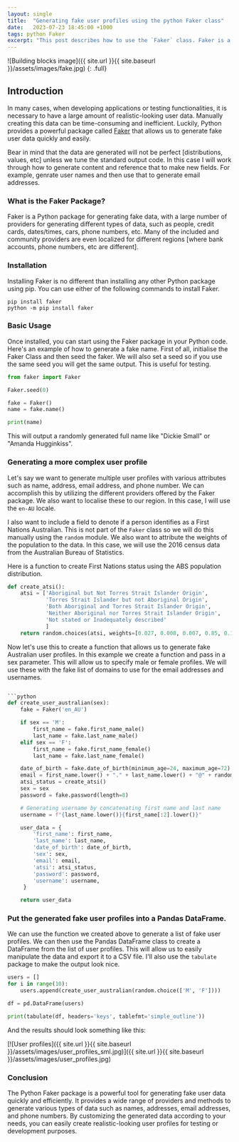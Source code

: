 ```yaml
---
layout: single
title:  "Generating fake user profiles using the python Faker class"
date:   2023-07-23 18:45:00 +1000
tags: python Faker 
excerpt: "This post describes how to use the `Faker` class. Faker is a Python library that generates fake data and is useful for testing purposes when you need to use dummy data."
---
```



![Building blocks image]({{ site.url }}{{ site.baseurl }}/assets/images/fake.jpg)
{: .full}


## Introduction

In many cases, when developing applications or testing functionalities, it is necessary to have a large amount of realistic-looking user data. Manually creating this data can be time-consuming and inefficient. Luckily, Python provides a powerful package called [Faker](https://faker.readthedocs.io/en/master/) that allows us to generate fake user data quickly and easily.

Bear in mind that the data are generated will not be perfect [distributions, values, etc] unless we tune the standard output code. In this case I will work through how to generate content and reference that to make new fields. For example, genrate user names and then use that to generate email addresses.

### What is the Faker Package?

Faker is a Python package for generating fake data, with a large number of providers for generating different types of data, such as people, credit cards, dates/times, cars, phone numbers, etc. Many of the included and community providers are even localized for different regions [where bank accounts, phone numbers, etc are different].

### Installation

Installing Faker is no different than installing any other Python package using pip. You can use either of the following commands to install Faker.

```shell
pip install faker
python -m pip install faker
```

### Basic Usage

Once installed, you can start using the Faker package in your Python code. Here's an example of how to generate a fake name. First of all, initialise the Faker Class and then seed the faker. We will also set a seed so if you use the same seed you will get the same output. This is useful for testing.

```python
from faker import Faker

Faker.seed(0)

fake = Faker()
name = fake.name()

print(name)
```

This will output a randomly generated full name like "Dickie Small" or "Amanda Hugginkiss".

### Generating a more complex user profile

Let's say we want to generate multiple user profiles with various attributes such as name, address, email address, and phone number. We can accomplish this by utilizing the different providers offered by the Faker package. We also want to localise these to our region. In this case, I will use the `en-AU` locale.

I also want to include a field to denote if a person identifies as a First Nations Australian. This is not part of the `Faker` class so we will do this manually using the `random` module. We also want to attribute the weights of the population to the data. In this case, we will use the 2016 census data from the Australian Bureau of Statistics.

Here is a function to create First Nations status using the ABS population distribution.

``` python 
def create_atsi():
    atsi = ['Aboriginal but Not Torres Strait Islander Origin',
            'Torres Strait Islander but not Aboriginal Origin',
            'Both Aboriginal and Torres Strait Islander Origin',
            'Neither Aboriginal nor Torres Strait Islander Origin',
            'Not stated or Inadequately described'
            ]
    return random.choices(atsi, weights=[0.027, 0.008, 0.007, 0.85, 0.108])[0]

```



Now let's use this to create a function that allows us to generate fake Australian user profiles. In this example we create a function and pass in a sex parameter. This will allow us to specify male or female profiles. We will use these with the fake list of domains to use for the email addresses and usernames.

```python

```python
def create_user_australian(sex):
    fake = Faker('en_AU')

    if sex == 'M':
        first_name = fake.first_name_male()
        last_name = fake.last_name_male()
    elif sex == 'F':
        first_name = fake.first_name_female()
        last_name = fake.last_name_female()

    date_of_birth = fake.date_of_birth(minimum_age=24, maximum_age=72).strftime('%Y-%m-%d'),
    email = first_name.lower() + "." + last_name.lower() + "@" + random.choice(domains)
    atsi_status = create_atsi()
    sex = sex
    password = fake.password(length=8)

    # Generating username by concatenating first name and last name
    username = f"{last_name.lower()}{first_name[:2].lower()}"

    user_data = {
        'first_name': first_name,
        'last_name': last_name,
        'date_of_birth': date_of_birth,
        'sex': sex,
        'email': email,
        'atsi': atsi_status,
        'password': password,
        'username': username,
     }

    return user_data

```


### Put the generated fake user profiles into a Pandas DataFrame.

We can use the function we created above to generate a list of fake user profiles. We can then use the Pandas DataFrame class to create a DataFrame from the list of user profiles. This will allow us to easily manipulate the data and export it to a CSV file. I'll also use the `tabulate` package to make the output look nice.

```python
users = []
for i in range(10):
    users.append(create_user_australian(random.choice(['M', 'F'])))

df = pd.DataFrame(users)

print(tabulate(df, headers='keys', tablefmt='simple_outline'))
```


And the results should look something like this:

[![User profiles]({{ site.url }}{{ site.baseurl }}/assets/images/user_profiles_sml.jpg)]({{ site.url }}{{ site.baseurl }}/assets/images/user_profiles.jpg)


### Conclusion

The Python Faker package is a powerful tool for generating fake user data quickly and efficiently. It provides a wide range of providers and methods to generate various types of data such as names, addresses, email addresses, and phone numbers. By customizing the generated data according to your needs, you can easily create realistic-looking user profiles for testing or development purposes.